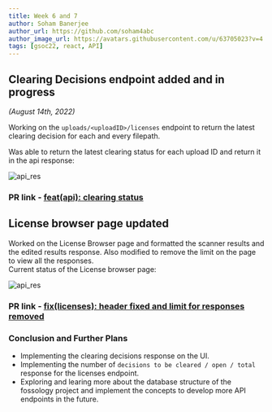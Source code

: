 ```yaml
---
title: Week 6 and 7
author: Soham Banerjee
author_url: https://github.com/soham4abc
author_image_url: https://avatars.githubusercontent.com/u/63705023?v=4
tags: [gsoc22, react, API]
---
```


<!--
SPDX-License-Identifier: CC-BY-SA-4.0

SPDX-FileCopyrightText: 2022 Soham Banerjee <sohambanerjee4abc@hotmail.com>
-->

## Clearing Decisions endpoint added and in progress

_(August 14th, 2022)_

Working on the `uploads/<uploadID>/licenses` endpoint to return the latest clearing decision for each and every filepath.

Was able to return the latest clearing status for each upload ID and return it in the api response:

![api_res](/img/reactUI/api_clearing_decision.jpeg)

### PR link - [feat(api): clearing status](https://github.com/fossology/fossology/pull/2288)

## License browser page updated

Worked on the License Browser page and formatted the scanner results and the edited results response. Also modified to remove the limit on the page to view all the responses.<br/>
Current status of the License browser page:

![api_res](/img/reactUI/licenses_edited.jpeg)

### PR link - [fix(licenses): header fixed and limit for responses removed](https://github.com/fossology/FOSSologyUI/pull/246)

<!--truncate-->

### Conclusion and Further Plans

- Implementing the clearing decisions response on the UI.
- Implementing the number of `decisions to be cleared / open / total` response for the licenses endpoint.
- Exploring and learing more about the database structure of the fossology project and implement the concepts to develop more API endpoints in the future.

